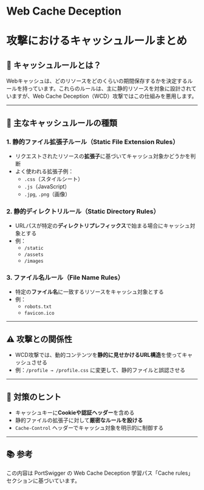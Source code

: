 # Web Cache Deception 
# 攻撃におけるキャッシュルールまとめ

## 🧩 キャッシュルールとは？

Webキャッシュは、どのリソースをどのくらいの期間保存するかを決定するルールを持っています。これらのルールは、主に静的リソースを対象に設計されていますが、Web Cache Deception（WCD）攻撃ではこの仕組みを悪用します。

---

## 🔑 主なキャッシュルールの種類

### 1. 静的ファイル拡張子ルール（Static File Extension Rules）

- リクエストされたリソースの**拡張子**に基づいてキャッシュ対象かどうかを判断
- よく使われる拡張子例：
  - `.css`（スタイルシート）
  - `.js`（JavaScript）
  - `.jpg`, `.png`（画像）

### 2. 静的ディレクトリルール（Static Directory Rules）

- URLパスが特定の**ディレクトリプレフィックス**で始まる場合にキャッシュ対象とする
- 例：
  - `/static`
  - `/assets`
  - `/images`

### 3. ファイル名ルール（File Name Rules）

- 特定の**ファイル名**に一致するリソースをキャッシュ対象とする
- 例：
  - `robots.txt`
  - `favicon.ico`

---

## ⚠️ 攻撃との関係性

- WCD攻撃では、動的コンテンツを**静的に見せかけるURL構造**を使ってキャッシュさせる
- 例：`/profile → /profile.css` に変更して、静的ファイルと誤認させる

---

## 🔐 対策のヒント

- キャッシュキーに**Cookieや認証ヘッダー**を含める
- 静的ファイルの拡張子に対して**厳密なルールを設ける**
- `Cache-Control` ヘッダーでキャッシュ対象を明示的に制御する

---

## 📚 参考

この内容は PortSwigger の Web Cache Deception 学習パス「Cache rules」セクションに基づいています。
